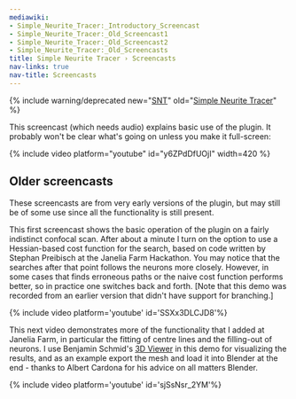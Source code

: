 ```yaml
---
mediawiki:
- Simple_Neurite_Tracer:_Introductory_Screencast
- Simple_Neurite_Tracer:_Old_Screencast1
- Simple_Neurite_Tracer:_Old_Screencast2
- Simple_Neurite_Tracer:_Old_Screencasts
title: Simple Neurite Tracer › Screencasts
nav-links: true
nav-title: Screencasts
---
```


{% include warning/deprecated new="[SNT](/plugins/snt)"
  old="[Simple Neurite Tracer](/plugins/simple-neurite-tracer)" %}

This screencast (which needs audio) explains basic use of the plugin. It
probably won't be clear what's going on unless you make it full-screen:

{% include video platform="youtube" id="y6ZPdDfUOjI" width=420 %}

## Older screencasts

These screencasts are from very early versions of the plugin, but may still be of some use since all the functionality is still present.

This first screencast shows the basic operation of the plugin on a fairly indistinct confocal scan. After about a minute I turn on the option to use a Hessian-based cost function for the search, based on code written by Stephan Preibisch at the Janelia Farm Hackathon. You may notice that the searches after that point follows the neurons more closely. However, in some cases that finds erroneous paths or the naive cost function performs better, so in practice one switches back and forth. \[Note that this demo was recorded from an earlier version that didn't have support for branching.\]

{% include video platform='youtube' id='SSXx3DLCJD8'%}

This next video demonstrates more of the functionality that I added at Janelia Farm, in particular the fitting of centre lines and the filling-out of neurons. I use Benjamin Schmid's [3D Viewer](/plugins/3d-viewer) in this demo for visualizing the results, and as an example export the mesh and load it into Blender at the end - thanks to Albert Cardona for his advice on all matters Blender.

{% include video platform='youtube' id='sjSsNsr_2YM'%}
